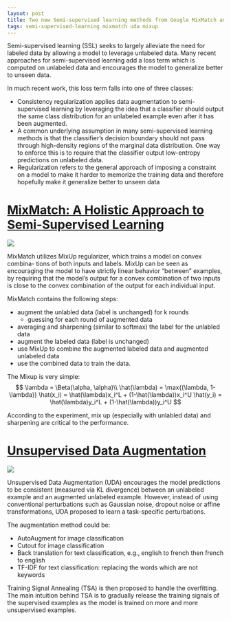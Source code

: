 ```yaml
---
layout: post
title: Two new Semi-supervised learning methods from Google MixMatch and UDA
tags: semi-supervised-learning mixmatch uda mixup
---
```



Semi-supervised learning (SSL) seeks to largely alleviate the need for labeled data by allowing a model to leverage unlabeled data. Many recent approaches for semi-supervised learning add a loss term which is computed on unlabeled data and encourages the model to generalize better to unseen data. 

In much recent work, this loss term falls into one of three classes:
- Consistency regularization applies data augmentation to semi-supervised learning by leveraging the idea that a classifier should output the same class distribution for an unlabeled example even after it has been augmented.
- A common underlying assumption in many semi-supervised learning methods is that the classifier’s decision boundary should not pass through high-density regions of the marginal data distribution. One way to enforce this is to require that the classifier output low-entropy predictions on unlabeled data.
- Regularization refers to the general approach of imposing a constraint on a model to make it harder to memorize the training data and therefore hopefully make it generalize better to unseen data

# [MixMatch: A Holistic Approach to Semi-Supervised Learning](http://arxiv.org/abs/1905.02249)

![](https://cdn-images-1.medium.com/max/1600/1*i4OfXztihCXgrxR52ZlowQ.png)

MixMatch utilizes MixUp regularizer, which trains a model on convex combina- tions of both inputs and labels. MixUp can be seen as encouraging the model to have strictly linear behavior “between” examples, by requiring that the model’s output for a convex combination of two inputs is close to the convex combination of the output for each individual input.

MixMatch contains the following steps:
- augment the unlabled data (label is unchanged) for k rounds
  - guessing for each round of augmented data
- averaging and sharpening (similar to softmax) the label for the unlabled data
- augment the labeled data (label is unchanged)
- use MixUp to combine the augmented labeled data and augmented unlabeled data
- use the combined data to train the data.

The Mixup is very simple:
$$
\lambda = \Beta(\alpha, \alpha)\\
\hat(\lambda) = \max{(\lambda, 1-\lambda)}
\hat(x_i) = \hat(\lambda)x_i^L + (1-\hat(\lambda))x_i^U 
\hat(y_i) = \hat(\lambda)y_i^L + (1-\hat(\lambda))y_i^U
$$

According to the experiment, mix up (especially with unlabled data) and sharpening are critical to the performance. 

# [Unsupervised Data Augmentation](http://arxiv.org/abs/1904.12848)

![](https://pbs.twimg.com/media/D5XKaLUU8AApgGm.jpg)

Unsupervised Data Augmentation (UDA)  encourages the model predictions to be consistent (measured via KL divergence) between an unlabeled example and an augmented unlabeled example. However, instead of using conventional perturbations such as Gaussian noise, dropout noise or affine transformations, UDA proposed to learn a task-specific perturbations.

The augmentation method could be:
- AutoAugment for image classification
- Cutout for image classification
- Back translation for text classification, e.g., english to french then french to english
- TF-IDF for text classification: replacing the words which are not keywords

Training Signal Annealing (TSA) is then proposed to handle the overfitting. The main intuition behind TSA is to gradually release the training signals of the supervised examples as the model is trained on more and more unsupervised examples.
